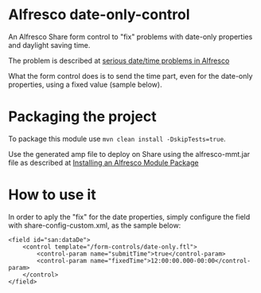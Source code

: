 # Alfresco date-only-control

An Alfresco Share form control to "fix" problems with date-only properties and daylight saving time. 

The problem is described at [serious date/time problems in Alfresco](https://hub.alfresco.com/t5/alfresco-content-services-forum/serious-date-time-problems-in-alfresco/td-p/139647)   

What the form control does is to send the time part, even for the date-only properties, using a fixed value (sample below).

# Packaging the project

To package this module use `mvn clean install -DskipTests=true`.

Use the generated amp file to deploy on Share using the alfresco-mmt.jar file as described at [Installing an Alfresco Module Package](https://docs.alfresco.com/community/tasks/amp-install.html)

# How to use it

In order to aply the "fix" for the date properties, simply configure the field with share-config-custom.xml, as the sample below:

```
<field id="san:dataDe">
    <control template="/form-controls/date-only.ftl">
        <control-param name="submitTime">true</control-param>
        <control-param name="fixedTime">12:00:00.000-00:00</control-param>
    </control>
</field>
```
